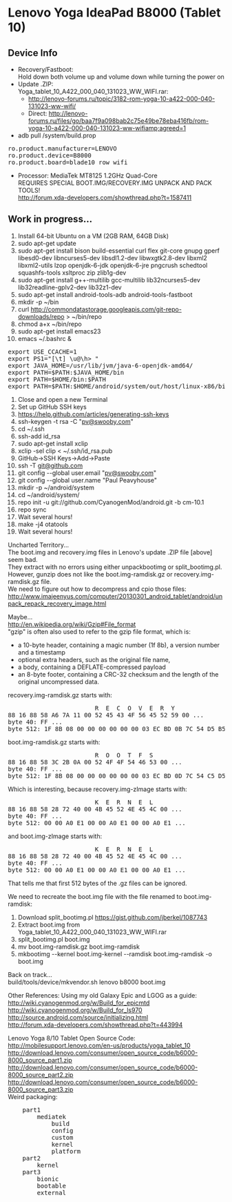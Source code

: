 # Lenovo Yoga IdeaPad B8000 (Tablet 10) #

## Device Info ##
 * Recovery/Fastboot:  
   Hold down both volume up and volume down while turning the power on
 * Update .ZIP:  
   Yoga_tablet_10_A422_000_040_131023_WW_WIFI.rar:  
   * http://lenovo-forums.ru/topic/3182-rom-yoga-10-a422-000-040-131023-ww-wifi/
   * Direct: http://lenovo-forums.ru/files/go/baa7f9a098bab2c75e49be78eba416fb/rom-yoga-10-a422-000-040-131023-ww-wifiamp;agreed=1
  * adb pull /system/build.prop
<pre>
ro.product.manufacturer=LENOVO
ro.product.device=B8000
ro.product.board=blade10_row_wifi
</pre>
  * Processor: MediaTek MT8125 1.2GHz Quad-Core  
    REQUIRES SPECIAL BOOT.IMG/RECOVERY.IMG UNPACK AND PACK TOOLS!  
    http://forum.xda-developers.com/showthread.php?t=1587411

## Work in progress... ##
 1. Install 64-bit Ubuntu on a VM (2GB RAM, 64GB Disk)
 1. sudo apt-get update
 1. sudo apt-get install bison build-essential curl flex git-core gnupg gperf libesd0-dev libncurses5-dev libsdl1.2-dev libwxgtk2.8-dev libxml2 libxml2-utils lzop openjdk-6-jdk openjdk-6-jre pngcrush schedtool squashfs-tools xsltproc zip zlib1g-dev
 1. sudo apt-get install g++-multilib gcc-multilib lib32ncurses5-dev lib32readline-gplv2-dev lib32z1-dev
 1. sudo apt-get install android-tools-adb android-tools-fastboot  
 1. mkdir -p ~/bin
 1. curl http://commondatastorage.googleapis.com/git-repo-downloads/repo > ~/bin/repo
 1. chmod a+x ~/bin/repo  
 1. sudo apt-get install emacs23
 1. emacs ~/.bashrc &
<pre>
export USE_CCACHE=1
export PS1="[\t] \u@\h> "
export JAVA_HOME=/usr/lib/jvm/java-6-openjdk-amd64/
export PATH=$PATH:$JAVA_HOME/bin
export PATH=$HOME/bin:$PATH
export PATH=$PATH:$HOME/android/system/out/host/linux-x86/bin
</pre>
 1. Close and open a new Terminal
 1. Set up GitHub SSH keys
   1. https://help.github.com/articles/generating-ssh-keys
   1. ssh-keygen -t rsa -C "pv@swooby.com"
   1. cd ~/.ssh
   1. ssh-add id_rsa
   1. sudo apt-get install xclip
   1. xclip -sel clip < ~/.ssh/id_rsa.pub
   1. GitHub->SSH Keys->Add->Paste
   1. ssh -T git@github.com
 1. git config --global user.email "pv@swooby.com"
 1. git config --global user.name "Paul Peavyhouse"  
 1. mkdir -p ~/android/system
 1. cd ~/android/system/
 1. repo init -u git://github.com/CyanogenMod/android.git -b cm-10.1
 1. repo sync  
 1. Wait several hours!  
 1. make -j4 otatools  
 1. Wait several hours!  

Uncharted Territory...  
The boot.img and recovery.img files in Lenovo's update .ZIP file [above] seem bad.  
They extract with no errors using either unpackbootimg or split_bootimg.pl.  
However, gunzip does not like the boot.img-ramdisk.gz or recovery.img-ramdisk.gz file.  
We need to figure out how to decompress and cpio those files:  
http://www.imajeenyus.com/computer/20130301_android_tablet/android/unpack_repack_recovery_image.html  

Maybe...  
http://en.wikipedia.org/wiki/Gzip#File_format  
"gzip" is often also used to refer to the gzip file format, which is:
 * a 10-byte header, containing a magic number (1f 8b), a version number and a timestamp
 * optional extra headers, such as the original file name,
 * a body, containing a DEFLATE-compressed payload
 * an 8-byte footer, containing a CRC-32 checksum and the length of the original uncompressed data.

recovery.img-ramdisk.gz starts with:
<pre>
                        R  E  C  O  V  E  R  Y
88 16 88 58 A6 7A 11 00 52 45 43 4F 56 45 52 59 00 ...
byte 40: FF ...
byte 512: 1F 8B 08 00 00 00 00 00 00 03 EC BD 0B 7C 54 D5 B5 30
</pre>
boot.img-ramdisk.gz starts with:
<pre>
                        R  O  O  T  F  S
88 16 88 58 3C 2B 0A 00 52 4F 4F 54 46 53 00 ...
byte 40: FF ...
byte 512: 1F 8B 08 00 00 00 00 00 00 03 EC BD 0D 7C 54 C5 D5 38
</pre>

Which is interesting, because recovery.img-zImage starts with:
<pre>
                        K  E  R  N  E  L
88 16 88 58 28 72 40 00 4B 45 52 4E 45 4C 00 ...
byte 40: FF ...
byte 512: 00 00 A0 E1 00 00 A0 E1 00 00 A0 E1 ...
</pre>
and boot.img-zImage starts with:
<pre>
                        K  E  R  N  E  L
88 16 88 58 28 72 40 00 4B 45 52 4E 45 4C 00 ...
byte 40: FF ...
byte 512: 00 00 A0 E1 00 00 A0 E1 00 00 A0 E1 ...
</pre>

That tells me that first 512 bytes of the .gz files can be ignored.


We need to recreate the boot.img file with the file renamed to boot.img-ramdisk:
 1. Download split_bootimg.pl https://gist.github.com/jberkel/1087743
 1. Extract boot.img from Yoga_tablet_10_A422_000_040_131023_WW_WIFI.rar
 1. split_bootimg.pl boot.img
 1. mv boot.img-ramdisk.gz boot.img-ramdisk
 1. mkbootimg --kernel boot.img-kernel --ramdisk boot.img-ramdisk -o boot.img

Back on track...  
build/tools/device/mkvendor.sh lenovo b8000 boot.img


Other References:
Using my old Galaxy Epic and LGOG as a guide:  
http://wiki.cyanogenmod.org/w/Build_for_epicmtd  
http://wiki.cyanogenmod.org/w/Build_for_ls970  
http://source.android.com/source/initializing.html  
http://forum.xda-developers.com/showthread.php?t=443994  

Lenovo Yoga 8/10 Tablet Open Source Code:  
http://mobilesupport.lenovo.com/en-us/products/yoga_tablet_10  
http://download.lenovo.com/consumer/open_source_code/b6000-8000_source_part1.zip  
http://download.lenovo.com/consumer/open_source_code/b6000-8000_source_part2.zip  
http://download.lenovo.com/consumer/open_source_code/b6000-8000_source_part3.zip  
Weird packaging:
<pre>
    part1 
        mediatek 
            build 
            config 
            custom 
            kernel 
            platform
    part2 
        kernel 
    part3 
        bionic 
        bootable 
        external 
</pre>


